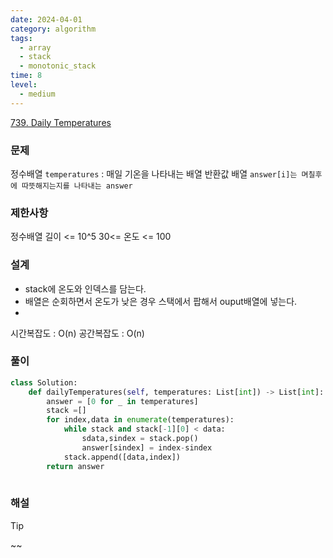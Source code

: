 ```yaml
---
date: 2024-04-01
category: algorithm
tags:
  - array
  - stack
  - monotonic_stack
time: 8
level:
  - medium
---
```

[739. Daily Temperatures](https://leetcode.com/problems/daily-temperatures/)
### 문제
정수배열 `temperatures` : 매일 기온을 나타내는 배열
반환값 배열
`answer[i]는 며칠후에 따뜻해지는지를 나타내는 answer`
### 제한사항
정수배열 길이 <= 10^5
30<= 온도 <= 100
### 설계
- stack에 온도와 인덱스를 담는다.
- 배열은 순회하면서 온도가 낮은 경우 스택에서 팝해서 ouput배열에 넣는다.
- 
시간복잡도 : O(n)
공간복잡도 : O(n)
### 풀이
```python
class Solution:
    def dailyTemperatures(self, temperatures: List[int]) -> List[int]:
        answer = [0 for _ in temperatures]
        stack =[]
        for index,data in enumerate(temperatures):
            while stack and stack[-1][0] < data:
                sdata,sindex = stack.pop()
                answer[sindex] = index-sindex
            stack.append([data,index]) 
        return answer
                

```

### 해설

> [!tip]
> ~~
